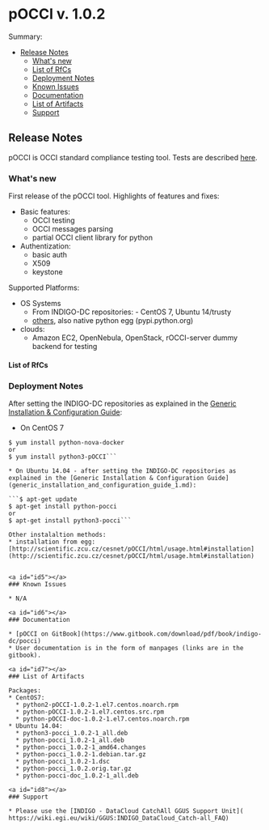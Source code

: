 # pOCCI v. 1.0.2


Summary:
* [Release Notes](#id1)
  * [What's new](#id2)
  * [List of RfCs](#id3)
  * [Deployment Notes](#id4)
  * [Known Issues](#id5)
  * [Documentation](#id6)
  * [List of Artifacts](#id7)
  * [Support](#id8)


<a id="id1"></a>
## Release Notes
pOCCI is OCCI standard compliance testing tool. Tests are described [here](http://www.etsi.org/deliver/etsi_ts/103100_103199/103142/01.01.01_60/ts_103142v010101p.pdf).

<a id="id2"></a>
### What's new

First release of the pOCCI tool.
Highlights of features and fixes:
* Basic features:
  * OCCI testing
  * OCCI messages parsing
  * partial OCCI client library for python
* Authentization:
  * basic auth
  * X509
  * keystone

Supported Platforms:
* OS Systems
  *  From INDIGO-DC repositories: - CentOS 7, Ubuntu 14/trusty
  *  [others](http://scientific.zcu.cz/cesnet/pOCCI/html/devel.html#packages), also native python egg (pypi.python.org)
* clouds: 
  * Amazon EC2, OpenNebula, OpenStack, rOCCI-server dummy backend for testing
  
<a id="id3"></a>
#### List of RfCs 

<a id="id4"></a>
### Deployment Notes

After setting the INDIGO-DC repositories as explained in the [Generic Installation & Configuration Guide](generic_installation_and_configuration_guide_1.md):
* On CentOS 7 

```$ yum clean all
$ yum install python-nova-docker
or
$ yum install python3-pOCCI```

* On Ubuntu 14.04 - after setting the INDIGO-DC repositories as explained in the [Generic Installation & Configuration Guide](generic_installation_and_configuration_guide_1.md):

```$ apt-get update
$ apt-get install python-pocci
or
$ apt-get install python3-pocci```

Other instalaltion methods:
* installation from egg: [http://scientific.zcu.cz/cesnet/pOCCI/html/usage.html#installation](http://scientific.zcu.cz/cesnet/pOCCI/html/usage.html#installation)


<a id="id5"></a>
### Known Issues

* N/A

<a id="id6"></a>
### Documentation

* [pOCCI on GitBook](https://www.gitbook.com/download/pdf/book/indigo-dc/pocci)
* User documentation is in the form of manpages (links are in the gitbook).

<a id="id7"></a>
### List of Artifacts

Packages:
* CentOS7:
  * python2-pOCCI-1.0.2-1.el7.centos.noarch.rpm
  * python-pOCCI-1.0.2-1.el7.centos.src.rpm
  * python-pOCCI-doc-1.0.2-1.el7.centos.noarch.rpm
* Ubuntu 14.04:
  * python3-pocci_1.0.2-1_all.deb
  * python-pocci_1.0.2-1_all.deb
  * python-pocci_1.0.2-1_amd64.changes
  * python-pocci_1.0.2-1.debian.tar.gz
  * python-pocci_1.0.2-1.dsc
  * python-pocci_1.0.2.orig.tar.gz
  * python-pocci-doc_1.0.2-1_all.deb

<a id="id8"></a>
### Support

* Please use the [INDIGO - DataCloud CatchAll GGUS Support Unit](
https://wiki.egi.eu/wiki/GGUS:INDIGO_DataCloud_Catch-all_FAQ)